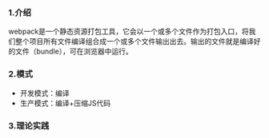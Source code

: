 ### 1.介绍
webpack是一个静态资源打包工具，它会以一个或多个文件作为打包入口，将我们整个项目所有文件编译组合成一个或多个文件输出出去。输出的文件就是编译好的文件（bundle），可在浏览器中运行。
### 2.模式
- 开发模式：编译
- 生产模式：编译+压缩JS代码
### 3.理论实践
